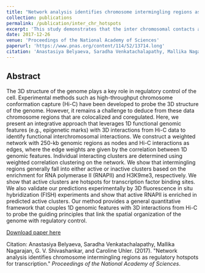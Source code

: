 ```yaml
---
title: "Network analysis identifies chromosome intermingling regions as regulatory hotspots for transcription."
collection: publications
permalink: /publication/inter_chr_hotspots
excerpt: 'This study demonstrates that the inter chromosomal contacts are crucial elements of transcription regulation.'
date: 2017-12-26
venue: 'Proceedings of the National Academy of Sciences'
paperurl: 'https://www.pnas.org/content/114/52/13714.long'
citation: 'Anastasiya Belyaeva, Saradha Venkatachalapathy, Mallika Nagarajan, G. V. Shivashankar, and Caroline Uhler. (2017). &quot;Network analysis identifies chromosome intermingling regions as regulatory hotspots for transcription.&quot; <i>Proceedings of the National Academy of Sciences</i>.'
---
```


## Abstract
The 3D structure of the genome plays a key role in regulatory control of the cell. Experimental methods such as high-throughput chromosome conformation capture (Hi-C) have been developed to probe the 3D structure of the genome. However, it remains a challenge to deduce from these data chromosome regions that are colocalized and coregulated. Here, we present an integrative approach that leverages 1D functional genomic features (e.g., epigenetic marks) with 3D interactions from Hi-C data to identify functional interchromosomal interactions. We construct a weighted network with 250-kb genomic regions as nodes and Hi-C interactions as edges, where the edge weights are given by the correlation between 1D genomic features. Individual interacting clusters are determined using weighted correlation clustering on the network. We show that intermingling regions generally fall into either active or inactive clusters based on the enrichment for RNA polymerase II (RNAPII) and H3K9me3, respectively. We show that active clusters are hotspots for transcription factor binding sites. We also validate our predictions experimentally by 3D fluorescence in situ hybridization (FISH) experiments and show that active RNAPII is enriched in predicted active clusters. Our method provides a general quantitative framework that couples 1D genomic features with 3D interactions from Hi-C to probe the guiding principles that link the spatial organization of the genome with regulatory control.

[Download paper here](https://www.pnas.org/content/114/52/13714.long)

Citation: Anastasiya Belyaeva, Saradha Venkatachalapathy, Mallika Nagarajan, G. V. Shivashankar, and Caroline Uhler. (2017). &quot;Network analysis identifies chromosome intermingling regions as regulatory hotspots for transcription.&quot; <i>Proceedings of the National Academy of Sciences</i>.

